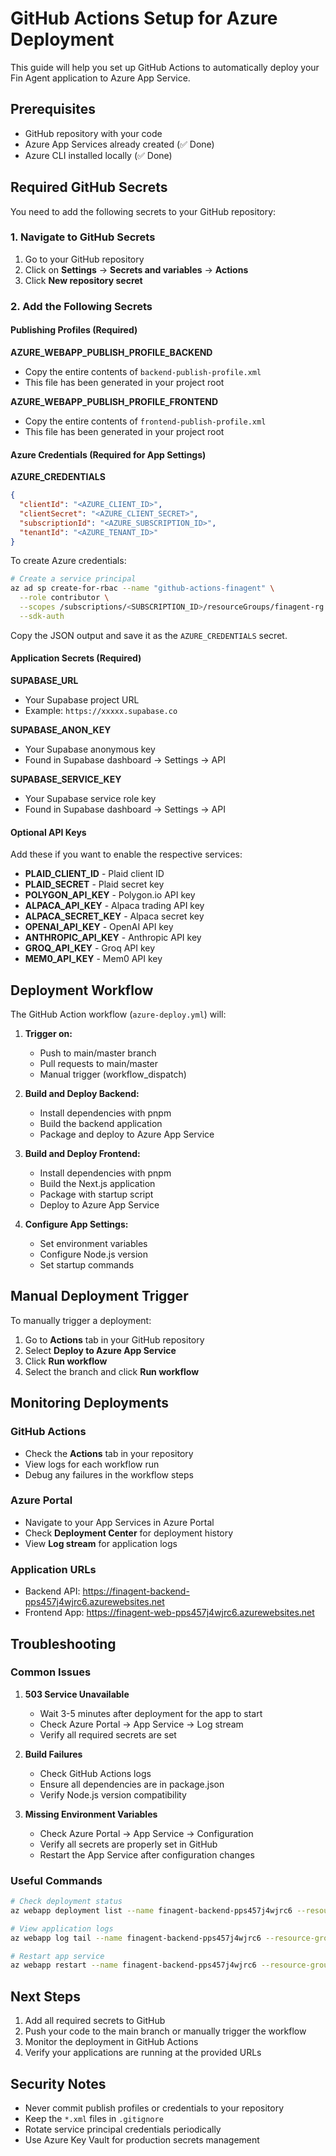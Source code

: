 # GitHub Actions Setup for Azure Deployment

This guide will help you set up GitHub Actions to automatically deploy your Fin Agent application to Azure App Service.

## Prerequisites

- GitHub repository with your code
- Azure App Services already created (✅ Done)
- Azure CLI installed locally (✅ Done)

## Required GitHub Secrets

You need to add the following secrets to your GitHub repository:

### 1. Navigate to GitHub Secrets
1. Go to your GitHub repository
2. Click on **Settings** → **Secrets and variables** → **Actions**
3. Click **New repository secret**

### 2. Add the Following Secrets

#### Publishing Profiles (Required)

**AZURE_WEBAPP_PUBLISH_PROFILE_BACKEND**
- Copy the entire contents of `backend-publish-profile.xml`
- This file has been generated in your project root

**AZURE_WEBAPP_PUBLISH_PROFILE_FRONTEND**
- Copy the entire contents of `frontend-publish-profile.xml`
- This file has been generated in your project root

#### Azure Credentials (Required for App Settings)

**AZURE_CREDENTIALS**
```json
{
  "clientId": "<AZURE_CLIENT_ID>",
  "clientSecret": "<AZURE_CLIENT_SECRET>",
  "subscriptionId": "<AZURE_SUBSCRIPTION_ID>",
  "tenantId": "<AZURE_TENANT_ID>"
}
```

To create Azure credentials:
```bash
# Create a service principal
az ad sp create-for-rbac --name "github-actions-finagent" \
  --role contributor \
  --scopes /subscriptions/<SUBSCRIPTION_ID>/resourceGroups/finagent-rg \
  --sdk-auth
```

Copy the JSON output and save it as the `AZURE_CREDENTIALS` secret.

#### Application Secrets (Required)

**SUPABASE_URL**
- Your Supabase project URL
- Example: `https://xxxxx.supabase.co`

**SUPABASE_ANON_KEY**
- Your Supabase anonymous key
- Found in Supabase dashboard → Settings → API

**SUPABASE_SERVICE_KEY**
- Your Supabase service role key
- Found in Supabase dashboard → Settings → API

#### Optional API Keys

Add these if you want to enable the respective services:

- **PLAID_CLIENT_ID** - Plaid client ID
- **PLAID_SECRET** - Plaid secret key
- **POLYGON_API_KEY** - Polygon.io API key
- **ALPACA_API_KEY** - Alpaca trading API key
- **ALPACA_SECRET_KEY** - Alpaca secret key
- **OPENAI_API_KEY** - OpenAI API key
- **ANTHROPIC_API_KEY** - Anthropic API key
- **GROQ_API_KEY** - Groq API key
- **MEM0_API_KEY** - Mem0 API key

## Deployment Workflow

The GitHub Action workflow (`azure-deploy.yml`) will:

1. **Trigger on:**
   - Push to main/master branch
   - Pull requests to main/master
   - Manual trigger (workflow_dispatch)

2. **Build and Deploy Backend:**
   - Install dependencies with pnpm
   - Build the backend application
   - Package and deploy to Azure App Service

3. **Build and Deploy Frontend:**
   - Install dependencies with pnpm
   - Build the Next.js application
   - Package with startup script
   - Deploy to Azure App Service

4. **Configure App Settings:**
   - Set environment variables
   - Configure Node.js version
   - Set startup commands

## Manual Deployment Trigger

To manually trigger a deployment:

1. Go to **Actions** tab in your GitHub repository
2. Select **Deploy to Azure App Service**
3. Click **Run workflow**
4. Select the branch and click **Run workflow**

## Monitoring Deployments

### GitHub Actions
- Check the **Actions** tab in your repository
- View logs for each workflow run
- Debug any failures in the workflow steps

### Azure Portal
- Navigate to your App Services in Azure Portal
- Check **Deployment Center** for deployment history
- View **Log stream** for application logs

### Application URLs
- Backend API: https://finagent-backend-pps457j4wjrc6.azurewebsites.net
- Frontend App: https://finagent-web-pps457j4wjrc6.azurewebsites.net

## Troubleshooting

### Common Issues

1. **503 Service Unavailable**
   - Wait 3-5 minutes after deployment for the app to start
   - Check Azure Portal → App Service → Log stream
   - Verify all required secrets are set

2. **Build Failures**
   - Check GitHub Actions logs
   - Ensure all dependencies are in package.json
   - Verify Node.js version compatibility

3. **Missing Environment Variables**
   - Check Azure Portal → App Service → Configuration
   - Verify all secrets are properly set in GitHub
   - Restart the App Service after configuration changes

### Useful Commands

```bash
# Check deployment status
az webapp deployment list --name finagent-backend-pps457j4wjrc6 --resource-group finagent-rg

# View application logs
az webapp log tail --name finagent-backend-pps457j4wjrc6 --resource-group finagent-rg

# Restart app service
az webapp restart --name finagent-backend-pps457j4wjrc6 --resource-group finagent-rg
```

## Next Steps

1. Add all required secrets to GitHub
2. Push your code to the main branch or manually trigger the workflow
3. Monitor the deployment in GitHub Actions
4. Verify your applications are running at the provided URLs

## Security Notes

- Never commit publish profiles or credentials to your repository
- Keep the `*.xml` files in `.gitignore`
- Rotate service principal credentials periodically
- Use Azure Key Vault for production secrets management